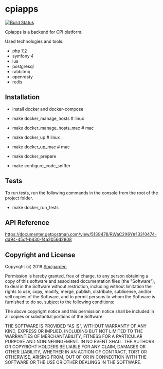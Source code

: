 # cpiapps

[![Build Status](https://travis-ci.com/soulgarden/cpiapps.svg?branch=master)](https://travis-ci.com/soulgarden/cpiapps)

Cpiapps is a backend for CPI platform.

Used technologies and tools:

* php 7.2
* symfony 4
* lua
* postgresql 
* rabbitmq
* openresty
* redis

## Installation

* install docker and docker-compose
* make docker_manage_hosts       # linux
* make docker_manage_hosts_mac   # mac
* make docker_up                 # linux
* make docker_up_mac             # mac 
* make docker_prepare


* make configure_code_sniffer

## Tests ##

To run tests, run the following commands in the console from the root of the project folder.

* make docker_run_tests

## API Reference ##
https://documenter.getpostman.com/view/5139478/RWaC2X6Y#13310474-dd94-45df-b430-f4a2056d2808

## Copyright and License ##
Copyright (c) 2018 [Soulgarden](https://soulgarden.ru)

Permission is hereby granted, free of charge, to any person obtaining a copy
of this software and associated documentation files (the "Software"), to deal
in the Software without restriction, including without limitation the rights
to use, copy, modify, merge, publish, distribute, sublicense, and/or sell
copies of the Software, and to permit persons to whom the Software is
furnished to do so, subject to the following conditions:

The above copyright notice and this permission notice shall be included in all
copies or substantial portions of the Software.

THE SOFTWARE IS PROVIDED "AS IS", WITHOUT WARRANTY OF ANY KIND, EXPRESS OR
IMPLIED, INCLUDING BUT NOT LIMITED TO THE WARRANTIES OF MERCHANTABILITY,
FITNESS FOR A PARTICULAR PURPOSE AND NONINFRINGEMENT. IN NO EVENT SHALL THE
AUTHORS OR COPYRIGHT HOLDERS BE LIABLE FOR ANY CLAIM, DAMAGES OR OTHER
LIABILITY, WHETHER IN AN ACTION OF CONTRACT, TORT OR OTHERWISE, ARISING FROM,
OUT OF OR IN CONNECTION WITH THE SOFTWARE OR THE USE OR OTHER DEALINGS IN THE
SOFTWARE.